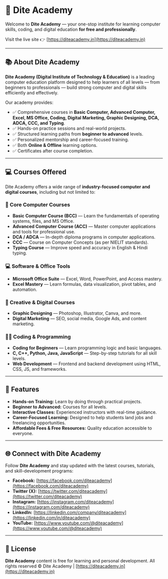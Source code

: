 # 🚀 Dite Academy

Welcome to **Dite Academy** — your one-stop institute for learning computer skills, coding, and digital education **for free and professionally**.

Visit the live site 👉 [https://diteacademy.in](https://diteacademy.in)

---

## 📚 About Dite Academy

**Dite Academy (Digital Institute of Technology & Education)** is a leading computer education platform designed to help learners of all levels — from beginners to professionals — build strong computer and digital skills efficiently and effectively.

Our academy provides:

- ✅ Comprehensive courses in **Basic Computer, Advanced Computer, Excel, MS Office, Coding, Digital Marketing, Graphic Designing, DCA, ADCA, CCC, and Typing**.
- ✅ Hands-on practice sessions and real-world projects.
- ✅ Structured learning paths from **beginner to advanced** levels.
- ✅ Personalized mentorship and career-focused training.
- ✅ Both **Online & Offline** learning options.
- ✅ Certificates after course completion.

---

## 💻 Courses Offered

Dite Academy offers a wide range of **industry-focused computer and digital courses**, including but not limited to:

### 💼 Core Computer Courses
- **Basic Computer Course (BCC)** — Learn the fundamentals of operating systems, files, and MS Office.
- **Advanced Computer Course (ACC)** — Master computer applications and tools for professional use.
- **DCA / ADCA** — In-depth diploma programs in computer applications.
- **CCC** — Course on Computer Concepts (as per NIELIT standards).
- **Typing Course** — Improve speed and accuracy in English & Hindi typing.

### 💻 Software & Office Tools
- **Microsoft Office Suite** — Excel, Word, PowerPoint, and Access mastery.
- **Excel Mastery** — Learn formulas, data visualization, pivot tables, and automation.

### 🎨 Creative & Digital Courses
- **Graphic Designing** — Photoshop, Illustrator, Canva, and more.
- **Digital Marketing** — SEO, social media, Google Ads, and content marketing.

### 👨‍💻 Coding & Programming
- **Coding for Beginners** — Learn programming logic and basic languages.
- **C, C++, Python, Java, JavaScript** — Step-by-step tutorials for all skill levels.
- **Web Development** — Frontend and backend development using HTML, CSS, JS, and frameworks.

---

## 🌟 Features

- **Hands-on Training:** Learn by doing through practical projects.
- **Beginner to Advanced:** Courses for all levels.
- **Interactive Classes:** Experienced instructors with real-time guidance.
- **Career-Focused Learning:** Designed to help students land jobs and freelancing opportunities.
- **Affordable Fees & Free Resources:** Quality education accessible to everyone.

---

## 🌐 Connect with Dite Academy

Follow **Dite Academy** and stay updated with the latest courses, tutorials, and skill-development programs:

- **Facebook:** [https://facebook.com/diteacademy](https://facebook.com/diteacademy)
- **Twitter (X):** [https://twitter.com/diteacademy](https://twitter.com/diteacademy)
- **Instagram:** [https://instagram.com/diteacademy](https://instagram.com/diteacademy)
- **LinkedIn:** [https://linkedin.com/company/diteacademy](https://linkedin.com/in/diteacademy)
- **YouTube:** [https://www.youtube.com/@diteacademy](https://www.youtube.com/@diteacademy)

---

## 📝 License

**Dite Academy** content is free for learning and personal development.
All rights reserved © Dite Academy | [https://diteacademy.in](https://diteacademy.in)
